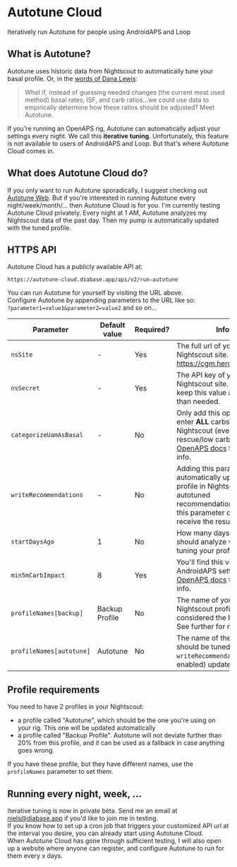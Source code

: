 
# Autotune Cloud
Iteratively run Autotune for people using AndroidAPS and Loop

## What is Autotune?
Autotune uses historic data from Nightscout to automatically tune your basal profile.  Or, in the [words of Dana Lewis](https://diyps.org/2017/01/20/autotune-automatically-assessing-basal-rates-isf-and-carb-ratio-with-openaps-and-even-without-it/):
> What if, instead of guessing needed changes (the current most used method) basal rates, ISF, and carb ratios…we could use data to empirically determine how these ratios should be adjusted? Meet Autotune.

If you're running an OpenAPS rig, Autotune can automatically adjust your settings every night. We call this **iterative tuning**. Unfortunately, this feature is not available to users of AndroidAPS and Loop. But that's where Autotune Cloud comes in.

## What does Autotune Cloud do?
If you only want to run Autotune sporadically, I suggest checking out [Autotune Web](https://autotuneweb.azurewebsites.net/). But if you're interested in running Autotune every night/week/month/... then Autotune Cloud is for you.
I'm currently testing Autotune Cloud privately. Every night at 1 AM, Autotune analyzes my Nightscout data of the past day. Then my pump is automatically updated with the tuned profile.

## HTTPS API
Autotune Cloud has a publicly available API at:
```
https://autotune-cloud.diabase.app/api/v2/run-autotune
```
You can run Autotune for yourself by visiting the URL above.  
Configure Autotune by appending parameters to the URL like so:  
`?parameter1=value1&parameter2=value2` and so on...

| Parameter | Default value | Required? | Info |
|-----------|---------------|-----------|------|
| `nsSite` | - | Yes | The full url of your Nightscout site. E.g.: https://cgm.herokuapp.com |
| `nsSecret` | - | Yes | The API key of your Nightscout site. We will not keep this value any longer than needed.|
|`categorizeUamAsBasal`| - |No|Only add this option if you enter **ALL** carbs into Nightscout (even rescue/low carbs). See [OpenAPS docs](https://openaps.readthedocs.io/en/latest/docs/While%20You%20Wait%20For%20Gear/preferences-and-safety-settings.html#min-5m-carbimpact) for more info. |
|`writeRecommendations`| - |No|Adding this parameter will automatically update your profile in Nightscout to the autotuned recommendations. Leave this parameter out to just receive the results. |
|`startDaysAgo`|1|No|How many days Autotune should analyze when tuning your profile. |
|`min5mCarbImpact`|8|Yes|You'll find this value in your AndroidAPS settings. See [OpenAPS docs](https://openaps.readthedocs.io/en/latest/docs/While%20You%20Wait%20For%20Gear/preferences-and-safety-settings.html#min-5m-carbimpact) for more info. |
|`profileNames[backup]`|Backup Profile|No|The name of your Nightscout profile that's considered the baseline. See further for more info. |
|`profileNames[autotune]`|Autotune|No|The name of the profile that should be tuned and (if `writeRecommendations` is enabled) updated. |

## Profile requirements
You need to have 2 profiles in your Nightscout:

* a profile called "Autotune", which should be the one you're using on your rig. This one will be updated automatically
* a profile called "Backup Profile". Autotune will not deviate further than 20% from this profile, and it can be used as a fallback in case anything goes wrong.

If you have these profile, but they have different names, use the `profileNames` parameter to set them.

## Running every night, week, ...
Iterative tuning is now in private bèta. Send me an email at niels@diabase.app if you'd like to join me in testing.  
If you know how to set up a cron job that triggers your customized API url at the interval you desire, you can already start using Autotune Cloud.  
When Autotune Cloud has gone through sufficient testing, I will also open up a website where anyone can register, and configure Autotune to run for them every x days.
